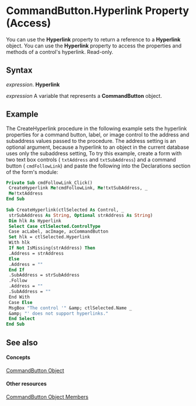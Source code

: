 
# CommandButton.Hyperlink Property (Access)

You can use the  **Hyperlink** property to return a reference to a **Hyperlink** object. You can use the **Hyperlink** property to access the properties and methods of a control's hyperlink. Read-only.


## Syntax

 _expression_. **Hyperlink**

 _expression_ A variable that represents a **CommandButton** object.


## Example

The CreateHyperlink procedure in the following example sets the hyperlink properties for a command button, label, or image control to the address and subaddress values passed to the procedure. The address setting is an optional argument, because a hyperlink to an object in the current database uses only the subaddress setting, To try this example, create a form with two text box controls ( `txtAddress` and `txtSubAddress`) and a command button ( `cmdFollowLink`) and paste the following into the Declarations section of the form's module:


```vb
Private Sub cmdFollowLink_Click() 
 CreateHyperlink Me!cmdFollowLink, Me!txtSubAddress, _ 
 Me!txtAddress 
End Sub 
 
Sub CreateHyperlink(ctlSelected As Control, _ 
 strSubAddress As String, Optional strAddress As String) 
 Dim hlk As Hyperlink 
 Select Case ctlSelected.ControlType 
 Case acLabel, acImage, acCommandButton 
 Set hlk = ctlSelected.Hyperlink 
 With hlk 
 If Not IsMissing(strAddress) Then 
 .Address = strAddress 
 Else 
 .Address = "" 
 End If 
 .SubAddress = strSubAddress 
 .Follow 
 .Address = "" 
 .SubAddress = "" 
 End With 
 Case Else 
 MsgBox "The control '" &amp; ctlSelected.Name _ 
 &amp; "' does not support hyperlinks." 
 End Select 
End Sub
```


## See also


#### Concepts


[CommandButton Object](25e7c0b7-03c1-dffe-8f52-4ec59739f6b8.md)
#### Other resources


[CommandButton Object Members](9e1c10e6-0d03-78fd-ac9d-3f086ce1e0f5.md)